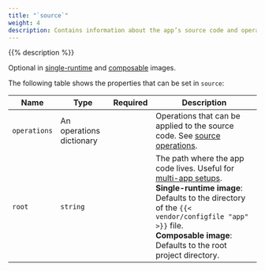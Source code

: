 ```yaml
---
title: "`source`"
weight: 4
description: Contains information about the app’s source code and operations that can be run on it.
---
```


{{% description %}}

Optional in [single-runtime](/create-apps/app-reference/single-runtime-image.md#top-level-properties) and [composable](/create-apps/app-reference/composable-image.md#top-level-properties) images.

The following table shows the properties that can be set in `source`:


| Name         | Type                     | Required | Description                                                                                                                                                      |
| ------------ | ------------------------ | -------- |------------------------------------------------------------------------------------------------------------------------------------------------------------------|
| `operations` | An operations dictionary |          | Operations that can be applied to the source code. See [source operations](/create-apps/source-operations.md).                                                              |
| `root`       | `string`                 |          | The path where the app code lives. Useful for [multi-app setups](/create-apps/multi-app/_index.md). <BR>**Single-runtime image**: Defaults to the directory of the `{{< vendor/configfile "app" >}}` file. <BR>**Composable image**: Defaults to the root project directory. |
